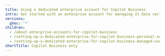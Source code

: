 ```yaml
---
title: Using a dedicated enterprise account for Copilot Business
intro: Get started with an enterprise account for managing {% data variables.product.prodname_copilot_business_short %} licenses.
versions:
  ghec: '*'
children:
  - /about-enterprise-accounts-for-copilot-business
  - /setting-up-a-dedicated-enterprise-for-copilot-business-personal-accounts
  - /setting-up-a-dedicated-enterprise-for-copilot-business-managed-users
shortTitle: Copilot Business only
---
```

